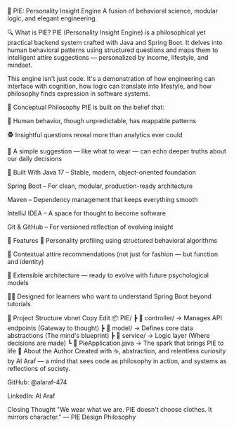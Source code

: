 🧠 PIE: Personality Insight Engine
A fusion of behavioral science, modular logic, and elegant engineering.


🔍 What is PIE?
PIE (Personality Insight Engine) is a philosophical yet practical backend system crafted with Java and Spring Boot. It delves into human behavioral patterns using structured questions and 
maps them to intelligent attire suggestions — personalized by income, lifestyle, and mindset.

This engine isn't just code. It's a demonstration of how engineering can interface with cognition, how logic can translate into lifestyle, and how philosophy finds expression in software systems.

🧪 Conceptual Philosophy
PIE is built on the belief that:

🧠 Human behavior, though unpredictable, has mappable patterns

🕵️ Insightful questions reveal more than analytics ever could

🎽 A simple suggestion — like what to wear — can echo deeper truths about our daily decisions

🔧 Built With
Java 17 – Stable, modern, object-oriented foundation

Spring Boot – For clean, modular, production-ready architecture

Maven – Dependency management that keeps everything smooth

IntelliJ IDEA – A space for thought to become software

Git & GitHub – For versioned reflection of evolving insight

🚀 Features
🧬 Personality profiling using structured behavioral algorithms

👕 Contextual attire recommendations (not just for fashion — but function and identity)

🧩 Extensible architecture — ready to evolve with future psychological models

🧑‍💻 Designed for learners who want to understand Spring Boot beyond tutorials

🧭 Project Structure
vbnet
Copy
Edit
📦 PIE/
 ┣ 📂 controller/       → Manages API endpoints (Gateway to thought)
 ┣ 📂 model/            → Defines core data abstractions (The mind's blueprint)
 ┣ 📂 service/          → Logic layer (Where decisions are made)
 ┗ 📜 PieApplication.java  → The spark that brings PIE to life
🧘 About the Author
Created with ☕, abstraction, and relentless curiosity by Al Araf — a mind that sees code as philosophy in action, and systems as reflections of society.

GitHub: @alaraf-474

LinkedIn: Al Araf

 Closing Thought
"We wear what we are. PIE doesn't choose clothes. It mirrors character."
— PIE Design Philosophy

